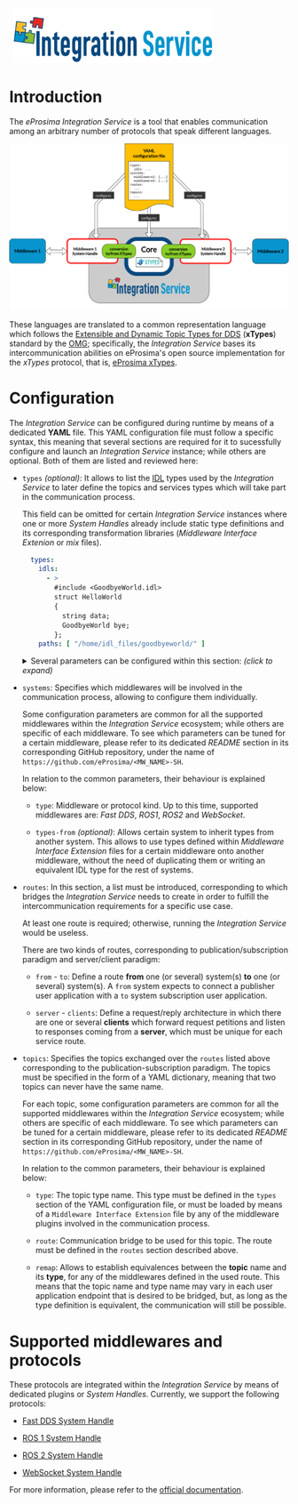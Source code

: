 <a href="http://www.eprosima.com"><img src="docs/images/logo.png" hspace="8" vspace="2" height="100" ></a>

# Introduction

The *eProsima Integration Service* is a tool that enables communication among
an arbitrary number of protocols that speak different languages.

![Integration Service general architecture](docs/images/general-architecture.png)

These languages are translated to a common representation language which follows the
[Extensible and Dynamic Topic Types for DDS](https://www.omg.org/spec/DDS-XTypes/About-DDS-XTypes/)
(**xTypes**) standard by the [OMG](https://www.omg.org/); specifically, the *Integration Service*
bases its intercommunication abilities on eProsima's open source implementation
for the *xTypes* protocol, that is, [eProsima xTypes](https://github.com/eProsima/xtypes).
# Configuration

The *Integration Service* can be configured during runtime by means of a dedicated **YAML** file.
This YAML configuration file must follow a specific syntax, this meaning that several sections
are required for it to sucessfully configure and launch an *Integration Service* instance;
while others are optional. Both of them are listed and reviewed here:

* `types` *(optional)*: It allows to list the [IDL](https://www.omg.org/spec/IDL/4.2/About-IDL/)
  types used by the *Integration Service* to later define the topics and services types which will
  take part in the communication process.

  This field can be omitted for certain *Integration Service* instances where one or more *System
  Handles* already include static type definitions and its corresponding transformation libraries
  (*Middleware Interface Extenion* or *mix* files).
  
  ```yaml
    types:
      idls:
        - >
          #include <GoodbyeWorld.idl>
          struct HelloWorld
          {
            string data;
            GoodbyeWorld bye;
          };
      paths: [ "/home/idl_files/goodbyeworld/" ]
  ```

  <details>
  <summary>Several parameters can be configured within this section: <i>(click to expand)</i></summary>
    
    * `idls`: List of IDL type definitions which can be directly embedded within the configuration file. If the *types* section is defined, this subsection is mandatory.

    * `paths` *(optional):* Using this parameter, an existing IDL type written in a separate file can be included within the *Integration Service* types set definition.

  </details>

* `systems`: Specifies which middlewares will be involved in the communication process, allowing
  to configure them individually.

  Some configuration parameters are common for all the supported middlewares within the
  *Integration Service* ecosystem; while others are specific of each middleware. To see which
  parameters can be tuned for a certain middleware, please refer to its dedicated *README* section
  in its corresponding GitHub repository, under the name of `https://github.com/eProsima/<MW_NAME>-SH`.

  In relation to the common parameters, their behaviour is explained below:

  * `type`: Middleware or protocol kind. Up to this time, supported middlewares are:
    *Fast DDS*, *ROS1*, *ROS2* and *WebSocket*.

  * `types-from` *(optional)*: Allows certain system to inherit types from another system.
    This allows to use types defined within *Middleware Interface Extension* files for a certain
    middleware onto another middleware, without the need of duplicating them or writing an
    equivalent IDL type for the rest of systems.

* `routes`: In this section, a list must be introduced, corresponding to which bridges the
  *Integration Service* needs to create in order to fulfill the intercommunication requirements
  for a specific use case.

  At least one route is required; otherwise, running the *Integration Service* would be useless.

  There are two kinds of routes, corresponding to publication/subscription paradigm and
  server/client paradigm:

  * `from` - `to`: Define a route **from** one (or several) system(s) **to** one (or several) system(s).
    A `from` system expects to connect a publisher user application with a `to` system subscription user application.

  * `server` - `clients`: Define a request/reply architecture in which there are one or several
    **clients** which forward request petitions and listen to responses coming from a **server**,
    which must be unique for each service route.

* `topics`: Specifies the topics exchanged over the `routes` listed above corresponding to the
  publication-subscription paradigm. The topics must be specified in the form of a YAML dictionary,
  meaning that two topics can never have the same name.

  For each topic, some configuration parameters are common for all the supported middlewares within the
  *Integration Service* ecosystem; while others are specific of each middleware. To see which
  parameters can be tuned for a certain middleware, please refer to its dedicated *README* section
  in its corresponding GitHub repository, under the name of `https://github.com/eProsima/<MW_NAME>-SH`.

  In relation to the common parameters, their behaviour is explained below:

  * `type`: The topic type name. This type must be defined in the `types` section of the YAML
    configuration file, or must be loaded by means of a `Middleware Interface Extension` file
    by any of the middleware plugins involved in the communication process.

  * `route`: Communication bridge to be used for this topic. The route must be defined in the
    `routes` section described above.

  * `remap`: Allows to establish equivalences between the **topic** name and its **type**,
    for any of the middlewares defined in the used route. This means that the topic name and
    type name may vary in each user application endpoint that is desired to be bridged, but,
    as long as the type definition is equivalent, the communication will still be possible.

# Supported middlewares and protocols


These protocols are integrated within the *Integration Service* by means of dedicated plugins or *System Handles*.
Currently, we support the following protocols:

* [Fast DDS System Handle](https://github.com/eProsima/FastDDS-SH)

* [ROS 1 System Handle](https://github.com/eProsima/ROS1-SH)

* [ROS 2 System Handle](https://github.com/eProsima/ROS2-SH)

* [WebSocket System Handle](https://github.com/eProsima/WebSocket-SH)

For more information, please refer to the [official documentation](https://integration-service.docs.eprosima.com/en/latest/).

